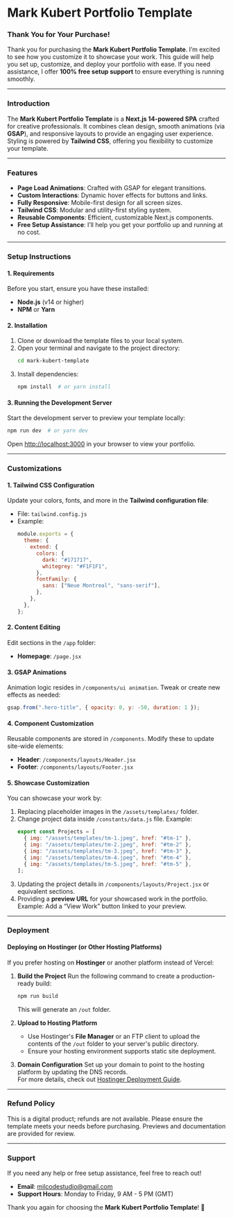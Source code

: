 # **Mark Kubert Portfolio Template**

### **Thank You for Your Purchase!**
Thank you for purchasing the **Mark Kubert Portfolio Template**. I’m excited to see how you customize it to showcase your work. This guide will help you set up, customize, and deploy your portfolio with ease. If you need assistance, I offer **100% free setup support** to ensure everything is running smoothly.

---

### **Introduction**
The **Mark Kubert Portfolio Template** is a **Next.js 14-powered SPA** crafted for creative professionals. It combines clean design, smooth animations (via **GSAP**), and responsive layouts to provide an engaging user experience. Styling is powered by **Tailwind CSS**, offering you flexibility to customize your template.

---

### **Features**
- **Page Load Animations**: Crafted with GSAP for elegant transitions.
- **Custom Interactions**: Dynamic hover effects for buttons and links.
- **Fully Responsive**: Mobile-first design for all screen sizes.
- **Tailwind CSS**: Modular and utility-first styling system.
- **Reusable Components**: Efficient, customizable Next.js components.
- **Free Setup Assistance**: I’ll help you get your portfolio up and running at no cost.

---

### **Setup Instructions**

#### **1. Requirements**
Before you start, ensure you have these installed:
- **Node.js** (v14 or higher)
- **NPM** or **Yarn**

#### **2. Installation**
1. Clone or download the template files to your local system.
2. Open your terminal and navigate to the project directory:
   ```bash
   cd mark-kubert-template
   ```
3. Install dependencies:
   ```bash
   npm install  # or yarn install
   ```

#### **3. Running the Development Server**
Start the development server to preview your template locally:
```bash
npm run dev  # or yarn dev
```
Open [http://localhost:3000](http://localhost:3000) in your browser to view your portfolio.

---

### **Customizations**

#### **1. Tailwind CSS Configuration**
Update your colors, fonts, and more in the **Tailwind configuration file**:
- File: `tailwind.config.js`
- Example:
   ```javascript
   module.exports = {
     theme: {
       extend: {
         colors: {
           dark: "#171717",
           whitegrey: "#F1F1F1",
         },
         fontFamily: {
           sans: ["Neue Montreal", "sans-serif"],
         },
       },
     },
   };
   ```

#### **2. Content Editing**
Edit sections in the `/app` folder:
- **Homepage**: `/page.jsx`

#### **3. GSAP Animations**
Animation logic resides in `/components/ui animation`. Tweak or create new effects as needed:
```javascript
gsap.from(".hero-title", { opacity: 0, y: -50, duration: 1 });
```

#### **4. Component Customization**
Reusable components are stored in `/components`. Modify these to update site-wide elements:
- **Header**: `/components/layouts/Header.jsx`
- **Footer**: `/components/layouts/Footer.jsx`

#### **5. Showcase Customization**
You can showcase your work by:
1. Replacing placeholder images in the `/assets/templates/` folder.
2. Change project data inside `/constants/data.js` file.
   Example:
   ```javascript
   export const Projects = [
     { img: "/assets/templates/tm-1.jpeg", href: "#tm-1" },
     { img: "/assets/templates/tm-2.jpeg", href: "#tm-2" },
     { img: "/assets/templates/tm-3.jpeg", href: "#tm-3" },
     { img: "/assets/templates/tm-4.jpeg", href: "#tm-4" },
     { img: "/assets/templates/tm-5.jpeg", href: "#tm-5" },
   ];
   ```
3. Updating the project details in `/components/layouts/Project.jsx` or equivalent sections.
4. Providing a **preview URL** for your showcased work in the portfolio.  
   Example: Add a “View Work” button linked to your preview.

---

### **Deployment**

#### **Deploying on Hostinger (or Other Hosting Platforms)**
If you prefer hosting on **Hostinger** or another platform instead of Vercel:
1. **Build the Project**
   Run the following command to create a production-ready build:
   ```bash
   npm run build
   ```
   This will generate an `/out` folder.

2. **Upload to Hosting Platform**
   - Use Hostinger's **File Manager** or an FTP client to upload the contents of the `/out` folder to your server's public directory.
   - Ensure your hosting environment supports static site deployment.

3. **Domain Configuration**
   Set up your domain to point to the hosting platform by updating the DNS records.  
   For more details, check out [Hostinger Deployment Guide](https://www.hostinger.com/tutorials).

---

### **Refund Policy**
This is a digital product; refunds are not available. Please ensure the template meets your needs before purchasing. Previews and documentation are provided for review.

---

### **Support**
If you need any help or free setup assistance, feel free to reach out!
- **Email**: milcodestudio@gmail.com
- **Support Hours**: Monday to Friday, 9 AM - 5 PM (GMT)

Thank you again for choosing the **Mark Kubert Portfolio Template**! 🎉
```

